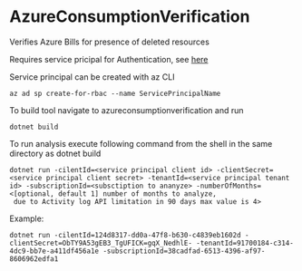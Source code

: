# AzureConsumptionVerification

Verifies Azure Bills for presence of deleted resources

Requires service pricipal for Authentication, see [here](https://docs.microsoft.com/en-us/cli/azure/create-an-azure-service-principal-azure-cli?view=azure-cli-latest)

Service principal can be created with az CLI
```
az ad sp create-for-rbac --name ServicePrincipalName
```
To build tool navigate to azureconsumptionverification and run
```
dotnet build
```
To run analysis execute following command from the shell in the same directory as dotnet build
```
dotnet run -cilentId=<service principal client id> -clientSecret=<service principal client secret> -tenantId=<service principal tenant id> -subscriptionId=<subsctiption to ananyze> -numberOfMonths=<[optional, default 1] number of months to analyze, 
 due to Activity log API limitation in 90 days max value is 4>
 ```

Example:
``` 
dotnet run -cilentId=124d8317-dd0a-47f8-b630-c4839eb1602d -clientSecret=ObTY9A53gEB3_TgUFICK=gqX_NedhlE- -tenantId=91700184-c314-4dc9-bb7e-a411df456a1e -subscriptionId=38cadfad-6513-4396-af97-8606962edfa1
```
